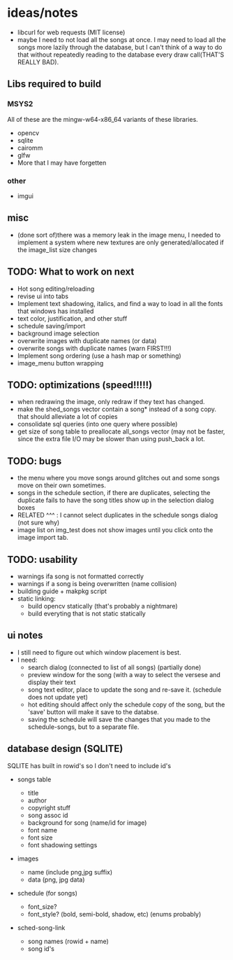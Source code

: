 # ideas/notes
- libcurl for web requests  (MIT license)
- maybe I need to not load all the songs at once. I may need to load all the songs 
  more lazily through the database, but I can't think of a way to do that without
  repeatedly reading to the database every draw call(THAT'S REALLY BAD). 
  
## Libs required to build
### MSYS2
All of these are the mingw-w64-x86_64 variants of these libraries.
- opencv
- sqlite 
- cairomm
- glfw
- More that I may have forgetten
### other
- imgui

## misc
- (done sort of)there was a memory leak in the image menu, I needed to implement a system where new textures are only generated/allocated if the image_list size changes

## TODO: What to work on next
- Hot song editing/reloading
- revise ui into tabs
- Implement text shadowing, italics, and find a way to load in all the fonts that windows has installed
- text color, justification, and other stuff
- schedule saving/import
- background image selection
- overwrite images with duplicate names (or data)
- overwrite songs with duplicate names (warn FIRST!!!)
- Implement song ordering (use a hash map or something)
- image_menu button wrapping

## TODO: optimizations (speed!!!!!)
- when redrawing the image, only redraw if they text has changed.
- make the shed_songs vector contain a song* instead of a song copy. 
  that should alleviate a lot of copies
- consolidate sql queries (into one query where possible)
- get size of song table to preallocate all_songs vector (may not be faster, since the extra file I/O may be slower than using push_back a lot.

## TODO: bugs 
- the menu where you move songs around glitches out and some songs move on their own sometimes.
- songs in the schedule section, if there are duplicates, selecting the duplicate fails to have the song titles show up in the selection dialog boxes
 - RELATED ^^^ : I cannot select duplicates in the schedule songs dialog (not sure why)
 - image list on img_test does not show images until you click onto the image import tab.

## TODO: usability
- warnings ifa  song is not formatted correctly
- warnings if a song is being overwritten (name collision)
- building guide + makpkg script
- static linking:
  - build opencv statically (that's probably a nightmare)
  - build everyting that is not static statically

## ui notes
- I still need to figure out which window placement is best. 
- I need:
  - search dialog (connected to list of all songs) (partially done)
  - preview window for the song (with a way to select the versese and display their text
  - song text editor, place to update the song and re-save it. (schedule does not update yet)
  - hot editing should affect only the schedule copy of the song, but the 'save' button will make it save to the databse.
  - saving the schedule will save the changes that you made to the schedule-songs, but to a separate file.


## database design (SQLITE)
SQLITE has built in rowid's so I don't need to include id's
- songs table
    - title
    - author
    - copyright stuff
    - song assoc id 
    - background for song (name/id for image)
    - font name
    - font size 
    - font shadowing settings

- images
    - name (include png,jpg suffix)
    - data (png, jpg data)

- schedule (for songs)
    - font_size?
    - font_style? (bold, semi-bold, shadow, etc) (enums probably)

- sched-song-link
    - song names (rowid + name)
    - song id's

